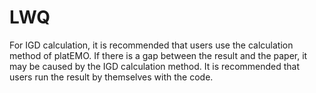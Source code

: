 # LWQ

For IGD calculation, it is recommended that users use the calculation method of platEMO. If there is a gap between the result and the paper, it may be caused by the IGD calculation method. It is recommended that users run the result by themselves with the code.

